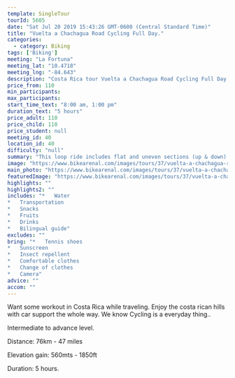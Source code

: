 ```yaml
---
template: SingleTour
tourId: 5605
date: "Sat Jul 20 2019 15:43:26 GMT-0600 (Central Standard Time)"
title: "Vuelta a Chachagua Road Cycling Full Day."
categories: 
  - category: Biking
tags: ['Biking']
meeting: "La Fortuna"
meeting_lat: "10.4718"
meeting_lng: "-84.643"
description: "Costa Rica tour Vuelta a Chachagua Road Cycling Full Day., id 5605"
price_from: 110
min_participants: 
max_participants: 
start_time_text: "8:00 am, 1:00 pm"
duration_text: "5 hours"
price_adult: 110
price_child: 110
price_student: null
meeting_id: 40
location_id: 40
difficulty: "null"
summary: "This loop ride includes flat and uneven sections (up & down). An enjoyable ride that allows us to view the northern regions of Costa Rica, views of agriculture fields, rainforests, tropical gardens and abundant rivers."
image: "https://www.bikearenal.com/images/tours/37/vuelta-a-chachagua-road-cycling.jpg"
main_photo: "https://www.bikearenal.com/images/tours/37/vuelta-a-chachagua-road-cycling.jpg"
featuredImage: "https://www.bikearenal.com/images/tours/37/vuelta-a-chachagua-road-cycling.jpg"
highlights: ""
highlights2: ""
includes: "*   Water
*   Transportation
*   Snacks
*   Fruits
*   Drinks
*   Bilingual guide"
excludes: ""
bring: "*   Tennis shoes
*   Sunscreen
*   Insect repellent
*   Comfortable clothes
*   Change of clothes
*   Camera"
advice: ""
accom: ""
---
```

Want some workout in Costa Rica while traveling. Enjoy the costa rican hills with car support the whole way. We know Cycling is a everyday thing..

Intermediate to advance level.

Distance: 76km - 47 miles

Elevation gain: 560mts - 1850ft

Duration: 5 hours.